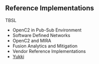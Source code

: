 ## Reference Implementations
TBSL

- OpenC2 in Pub-Sub Environment
- Software Defined Networks
- OpenC2 and MIRA
- Fusion Analytics and Mitigation
- Vendor Reference Implementations
- [Yukki](https://github.com/jtcb/yuuki)

